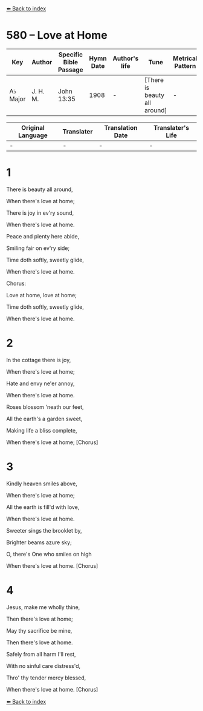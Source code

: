 [⬅️ Back to index](../README.md)

# 580 – Love at Home

Key | Author   | Specific Bible Passage     |Hymn Date |Author's life |Tune |Metrical Pattern   |Composer/Source
-- | --------- | ---------------------------|----------|--------------|-----|-------------------|-------------  
A♭ Major |J. H. M.  |John 13:35 |1908 |- |[There is beauty all around] |- |-

Original Language | Translater | Translation Date   | Translater's Life  
----------------- | --------- | --------------------|-------------     
\- |- |- |-




# 1

There is beauty all around,

When there's love at home;

There is joy in ev'ry sound,

When there's love at home.

Peace and plenty here abide,

Smiling fair on ev'ry side;

Time doth softly, sweetly glide,

When there's love at home.



Chorus:

Love at home, love at home;

Time doth softly, sweetly glide,

When there's love at home.



# 2

In the cottage there is joy,

When there's love at home;

Hate and envy ne'er annoy,

When there's love at home.

Roses blossom 'neath our feet,

All the earth's a garden sweet,

Making life a bliss complete,

When there's love at home;  [Chorus]



# 3

Kindly heaven smiles above,

When there's love at home;

All the earth is fill'd with love,

When there's love at home.

Sweeter sings the brooklet by,

Brighter beams azure sky;

O, there's One who smiles on high

When there's love at home.  [Chorus]



# 4

Jesus, make me wholly thine,

Then there's love at home;

May thy sacrifice be mine,

Then there's love at home.

Safely from all harm I'll rest,

With no sinful care distress'd,

Thro' thy tender mercy blessed,

When there's love at home.  [Chorus]

[⬅️ Back to index](../README.md)
